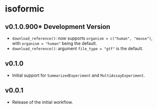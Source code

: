 # isoformic

## v0.1.0.900* Development Version

- `download_reference()`: now supports `organism = c("human", "mouse")`, with `organism = "human"` being the default.
- `download_reference()`: argument `file_type = "gtf"` is the default.

## v0.1.0

- Initial support for `SummarizedExperiment` and `MultiAssayExperiment`. 

## v0.0.1

- Release of the initial workflow.
